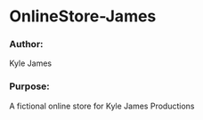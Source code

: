 # OnlineStore-James

### Author:
Kyle James
### Purpose:
 A fictional online store for Kyle James Productions